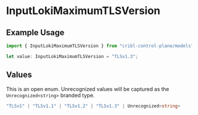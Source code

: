 # InputLokiMaximumTLSVersion

## Example Usage

```typescript
import { InputLokiMaximumTLSVersion } from "cribl-control-plane/models";

let value: InputLokiMaximumTLSVersion = "TLSv1.3";
```

## Values

This is an open enum. Unrecognized values will be captured as the `Unrecognized<string>` branded type.

```typescript
"TLSv1" | "TLSv1.1" | "TLSv1.2" | "TLSv1.3" | Unrecognized<string>
```